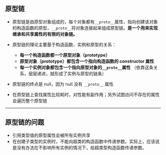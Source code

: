 ## 原型链

- 原型链是由原型对象组成的，每个对象都有`__proto__`属性，指向创建该对象的构造函数的原型，`__proto__`将对象连接起来组成原型链。**是一个用来实现继承和共享属性的有限的对象链。**

- 原型链的理论主要基于构造函数、实例和原型的关系：

  - **每一个构造函数都一个原型对象（prototype）**
  - **原型对象（prototype）都包含一个指向构造函数的 constructor 属性**
  - **每一个实例对象都包含一个指向原型对象的`__proto__`属性**
    （依靠这条关系，层层递进，就形成了实例与原型的链条）

- 原型链的终点是 null，因为 null 没有 `__proto__` 属性

- 在原型链上查找属性比较耗时，对性能有副作用；另外试图访问不存在的属性会遍历整个原型链

---

## 原型链的问题

- 引用类型值的原型属性会被所有实例共享
- 在创建子类型的实例时，不能向超类的构造函数中传递参数。实际上，应该说是没有办法在不影响所有实例的情况下，给超类型构造函数传递参数。
